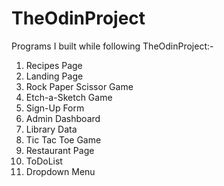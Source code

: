 # TheOdinProject

Programs I built while following TheOdinProject:-

1. Recipes Page
2. Landing Page
3. Rock Paper Scissor Game
4. Etch-a-Sketch Game
5. Sign-Up Form
6. Admin Dashboard
7. Library Data
8. Tic Tac Toe Game
9. Restaurant Page
10. ToDoList
11. Dropdown Menu